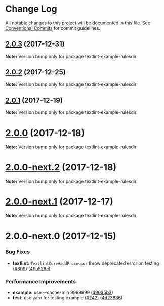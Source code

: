 # Change Log

All notable changes to this project will be documented in this file.
See [Conventional Commits](https://conventionalcommits.org) for commit guidelines.

<a name="2.0.3"></a>
## [2.0.3](https://github.com/textlint/textlint/compare/textlint-example-rulesdir@2.0.2...textlint-example-rulesdir@2.0.3) (2017-12-31)




**Note:** Version bump only for package textlint-example-rulesdir

<a name="2.0.2"></a>
## [2.0.2](https://github.com/textlint/textlint/compare/textlint-example-rulesdir@2.0.1...textlint-example-rulesdir@2.0.2) (2017-12-25)




**Note:** Version bump only for package textlint-example-rulesdir

<a name="2.0.1"></a>
## [2.0.1](https://github.com/textlint/textlint/compare/textlint-example-rulesdir@2.0.0...textlint-example-rulesdir@2.0.1) (2017-12-19)




**Note:** Version bump only for package textlint-example-rulesdir

<a name="2.0.0"></a>
# [2.0.0](https://github.com/textlint/textlint/compare/textlint-example-rulesdir@2.0.0-next.2...textlint-example-rulesdir@2.0.0) (2017-12-18)




**Note:** Version bump only for package textlint-example-rulesdir

<a name="2.0.0-next.2"></a>
# [2.0.0-next.2](https://github.com/textlint/textlint/compare/textlint-example-rulesdir@2.0.0-next.1...textlint-example-rulesdir@2.0.0-next.2) (2017-12-18)




**Note:** Version bump only for package textlint-example-rulesdir

<a name="2.0.0-next.1"></a>
# [2.0.0-next.1](https://github.com/textlint/textlint/compare/textlint-example-rulesdir@2.0.0-next.0...textlint-example-rulesdir@2.0.0-next.1) (2017-12-17)




**Note:** Version bump only for package textlint-example-rulesdir

<a name="2.0.0-next.0"></a>
# 2.0.0-next.0 (2017-12-15)


### Bug Fixes

* **textlint:** `TextlintCore#addProcessor` throw deprecated error on testing ([#309](https://github.com/textlint/textlint/issues/309)) ([49a526c](https://github.com/textlint/textlint/commit/49a526c))


### Performance Improvements

* **example:** use --cache-min 9999999 ([d9035b3](https://github.com/textlint/textlint/commit/d9035b3))
* **test:** use yarn for testing example ([#242](https://github.com/textlint/textlint/issues/242)) ([4d23836](https://github.com/textlint/textlint/commit/4d23836))
